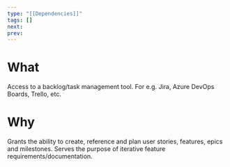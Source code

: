 ```yaml
---
type: "[[Dependencies]]"
tags: []
next: 
prev:
---
```

# What
Access to a backlog/task management tool. For e.g. Jira, Azure DevOps Boards, Trello, etc.
# Why
Grants the ability to create, reference and plan user stories, features, epics and milestones. Serves the purpose of iterative feature requirements/documentation.